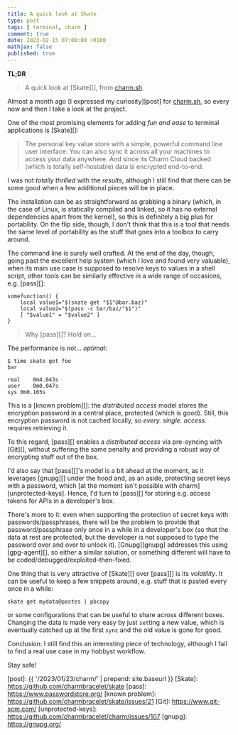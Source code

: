 ```yaml
---
title: A quick look at Skate
type: post
tags: [ terminal, charm ]
comment: true
date: 2023-02-15 07:00:00 +0100
mathjax: false
published: true
---
```


**TL;DR**

> A quick look at [Skate][], from [charm.sh][].

Almost a month ago [I expressed my curiosity][post] for [charm.sh][], so
every now and then I take a look at the project.

One of the most promising elements for adding *fun and ease* to terminal
applications is [Skate][]:

> The personal key value store with a simple, powerful command line user
> interface. You can also sync it across all your machines to access
> your data anywhere. And since its Charm Cloud backed (which is totally
> self-hostable) data is encrypted end-to-end.

I was not *totally thrilled* with the *results*, although I still find
that there can be some good when a few additional pieces will be in
place.

The installation can be as straightforward as grabbing a binary (which,
in the case of Linux, is statically compiled and linked, so it has no
external dependencies apart from the kernel), so this is definitely a
big plus for portability. On the flip side, though, I don't think that
this is a tool that needs the same level of portability as the stuff
that goes into a toolbox to carry around.

The command line is surely well crafted. At the end of the day, though,
going past the excellent help system (which I love and found very
valuable), when its main use case is supposed to resolve keys to values
in a shell script, other tools can be similarly effective in a wide
range of occasions, e.g. [pass][]:

```
somefunction() {
    local value1="$(skate get "$1"@bar.baz)"
    local value2="$(pass -c bar/baz/"$1")"
    [ "$value1" = "$value2" ]
}
```

> Why [pass][]? Hold on...

The performance is not... *optimal*:

```
$ time skate get foo
bar

real	0m4.043s
user	0m0.047s
sys	0m0.165s
```

This is a [known problem][]: the *distributed access* model stores
the encryption password in a central place, protected (which is good).
Still, this encryption password is not cached locally, so *every.
single. access.* requires retrieving it.

To this regard, [pass][] enables a *distributed access* via pre-syncing
with [Git][], without suffering the same penalty and providing a robust
way of encrypting stuff out of the box.

I'd also say that [pass][]'s model is a bit ahead at the moment, as it
leverages [gnupg][] under the hood and, as an aside, protecting secret
keys with a password, which [at the moment isn't possible with
charm][unprotected-keys]. Hence, I'd turn to [pass][] for storing e.g.
access tokens for APIs in a developer's box.

There's more to it: even when supporting the protection of secret keys
with passwords/passphrases, there will be the problem to provide that
password/passphrase only once in a while in a developer's box (so that
the data at rest are protected, but the developer is not supposed to
type the password over and over to unlock it). [Gnupg][gnupg] addresses
this using [gpg-agent][], so either a similar solution, or something
different will have to be coded/debugged/exploited-then-fixed.

One thing that is very attractive of [Skate][] over [pass][] is its
*volatility*. It can be useful to keep a few snippets around, e.g. stuff
that is pasted every once in a while:

```
skate get mydata@pastes | pbcopy
```

or some configurations that can be useful to share across different
boxes. Changing the data is made very easy by just `set`ting a new
value, which is eventually catched up at the first `sync` and the old
value is gone for good.

Conclusion: I still find this an interesting piece of technology,
although I fail to find a real use case in my hobbyst workflow.

Stay safe!

[charm.sh]: https://charm.sh/
[post]: {{ '/2023/01/23/charm/' | prepend: site.baseurl }}
[Skate]: https://github.com/charmbracelet/skate
[pass]: https://www.passwordstore.org/
[known problem]: https://github.com/charmbracelet/skate/issues/21
[Git]: https://www.git-scm.com/
[unprotected-keys]: https://github.com/charmbracelet/charm/issues/107
[gnupg]: https://gnupg.org/
